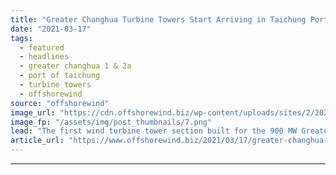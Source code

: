 ```yaml
---
title: "Greater Changhua Turbine Towers Start Arriving in Taichung Port"
date: "2021-03-17"
tags: 
  - featured
  - headlines
  - greater changhua 1 & 2a
  - port of taichung
  - turbine towers
  - offshorewind
source: "offshorewind"
image_url: "https://cdn.offshorewind.biz/wp-content/uploads/sites/2/2021/03/17123003/Greater-Changhua-Turbine-Towers-Start-Arriving-in-Taichung-Port.png"
image_fp: "/assets/img/post_thumbnails/7.png"
lead: "The first wind turbine tower section built for the 900 MW Greater Changhua 1"
article_url: "https://www.offshorewind.biz/2021/03/17/greater-changhua-turbine-towers-start-arriving-in-taichung-port/"
---
```


---
